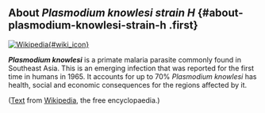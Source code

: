 About *Plasmodium knowlesi strain H* {#about-plasmodium-knowlesi-strain-h .first}
------------------------------------

[![Wikipedia](/img/wikipedia_logo_v2_en.png){#wiki_icon}](http://en.wikipedia.org/wiki/Plasmodium_knowlesi)

***Plasmodium knowlesi*** is a primate malaria parasite commonly found
in Southeast Asia. This is an emerging infection that was reported for
the first time in humans in 1965. It accounts for up to 70% *Plasmodium
knowlesi* has health, social and economic consequences for the regions
affected by it.

([Text](http://en.wikipedia.org/wiki/Plasmodium_knowlesi) from
[Wikipedia](http://en.wikipedia.org/), the free encyclopaedia.)
